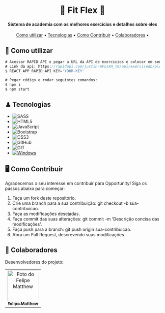<h1 align="center">
  <br>
  <br>
 🔱 Fit Flex 🔱
  <br>
</h1>

<h4 align="center">Sistema de academia com os melhores exercicios e detalhes sobre eles</h4>

<p align="center">
  <a href="#Como utilizar">Como utilizar</a> •
  <a href="#Tecnologias">Tecnologias</a> •
  <a href="#Como Contribuir">Como Contribuir</a> •
  <a href="#Colaboradores">Colaboradores</a> •
</p>


## **🦄** Como utilizar

```js
# Acessar RAPID API e pegar a URL da API de exercicios e colocar em seu .env na seguinte variavel:
# Link da api: https://rapidapi.com/justin-WFnsXH_t6/api/exercisedb/playground/apiendpoint_c719d9dc-fbe7-40ba-bdca-f4fb1056f608
$ REACT_APP_RAPID_API_KEY='YOUR-KEY'

# Pegar código e rodar seguintes comandos:
$ npm i
$ npm start
```


## ♟ Tecnologias

* ![SASS](https://img.shields.io/badge/SASS-hotpink.svg?style=for-the-badge&logo=SASS&logoColor=white)
* ![HTML5](https://img.shields.io/badge/html5-%23E34F26.svg?style=for-the-badge&logo=html5&logoColor=white)
* ![JavaScript](https://img.shields.io/badge/javascript-%23323330.svg?style=for-the-badge&logo=javascript&logoColor=%23F7DF1E)
* ![Bootstrap](https://img.shields.io/badge/bootstrap-%238511FA.svg?style=for-the-badge&logo=bootstrap&logoColor=white)
* ![CSS3](https://img.shields.io/badge/CSS3-1572B6?style=for-the-badge&logo=css3&logoColor=white)
* ![GitHub](https://img.shields.io/badge/github-%23121011.svg?style=for-the-badge&logo=github&logoColor=white)
* ![GIT](https://img.shields.io/badge/Git-E34F26?style=for-the-badge&logo=git&logoColor=white)
* [![Windows](https://img.shields.io/badge/Windows-0078D6?style=for-the-badge&logo=windows&logoColor=white)](https://www.microsoft.com/pt-br/windows/get-windows-10)

## 🖥 Como Contribuir
Agradecemos o seu interesse em contribuir para Opportunity! Siga os passos abaixo para começar:

1. Faça um fork deste repositório.
2. Crie uma branch para a sua contribuição: git checkout -b sua-contribuicao.
3. Faça as modificações desejadas.
4. Faça commit das suas alterações: git commit -m 'Descrição concisa das modificações'.
5. Faça push para a branch: git push origin sua-contribuicao.
6. Abra um Pull Request, descrevendo suas modificações.

## 🤝 Colaboradores

Desenvolvedores do projeto:

<table>
  <tr>
    <td align="center">
      <a href="https://github.com/FelipeMatthew">
        <img src="https://avatars.githubusercontent.com/u/102431464?v=4" width="100px;" alt="Foto do Felipe Matthew "/><br>
        <sub>
          <b>Felipe Matthew</b>
        </sub>
      </a>
    </td>
  </tr>
</table>
